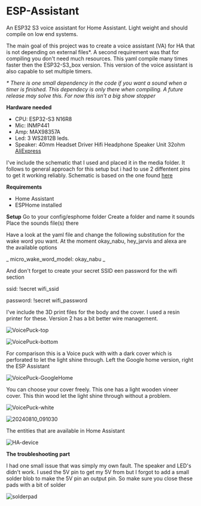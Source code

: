 # ESP-Assistant
An ESP32 S3 voice assistant for Home Assistant. Light weight and should compile on low end systems.

The main goal of this project was to create a voice assistant (VA) for HA that is not depending on external files*. A second requirement was that for compiling you don't need much resources. This yaml compile many times faster then the ESP32-S3_box version. This version of the voice assistant is also capable to set multiple timers.

_* There is one small dependency in the code if you want a sound when a timer is finished. This dependecy is only there when compiling. A future release may solve this. For now this isn't a big show stopper_

**Hardware needed**
- CPU: ESP32-S3 N16R8
- Mic: INMP441
- Amp: MAX98357A
- Led: 3 WS2812B leds.
- Speaker: 40mm Headset Driver Hifi Headphone Speaker Unit 32ohm [AliExpress](https://www.aliexpress.com/item/1005001352277084.html)

I've include the schematic that I used and placed it in the media folder. It follows to general approach for this setup but i had to use 2 diffentent pins to get it working reliably.
Schematic is based on the one found [here](https://smarthomecircle.com/How-to-setup-on-device-wake-word-for-voice-assistant-home-assistant#circuit-diagram-for-esp32-s3-with-inmp441-microphone--max98357a-audio-amplifier)

**Requirements**
- Home Assistant
- ESPHome installed

**Setup**
Go to your config/esphome folder
Create a folder and name it sounds
Place the sounds file(s) there

Have a look at the yaml file and change the following substitution for the wake word you want.
At the moment okay_nabu, hey_jarvis and alexa are the available options

_  micro_wake_word_model: okay_nabu _

And don't forget to create your secret SSID een password for the wifi section

  ssid: !secret wifi_ssid
  
  password: !secret wifi_password

  
I've include the 3D print files for the body and the cover. I used a resin printer for these.
Version 2 has a bit better wire management.

![VoicePuck-top](https://github.com/user-attachments/assets/860735a3-23ba-4d62-90ca-2ab0160d5e5d)

![VoicePuck-bottom](https://github.com/user-attachments/assets/b499539f-c70a-4596-942c-3c0e93b9055e)

For comparison this is a Voice puck with with a dark cover which is perforated to let the light shine through.
Left the Google home version, right the ESP Assistant

![VoicePuck-GoogleHome](https://github.com/user-attachments/assets/5bf028dc-2269-41cd-9bdd-1a9a011f9e1a)

You can choose your cover freely. This one has a light wooden vineer cover. 
This thin wood let the light shine through without a problem.

![VoicePuck-white](https://github.com/user-attachments/assets/48c8b008-5497-4cdd-bbc0-d8b4e1e2929a)

![20240810_091030](https://github.com/user-attachments/assets/dab989f1-f182-4e96-a11f-3fbb608e9481)


The entities that are available in Home Assistant

![HA-device](https://github.com/user-attachments/assets/dca3b294-eca2-4e0a-87b3-f8b0228a2dab)


**The troubleshooting part**

I had one small issue that was simply my own fault. The speaker and LED's didn't work. I used the 5V pin to get my 5V from but I forgot to add a small solder blob to make the 5V pin an output pin. So make sure you close these pads with a bit of solder

![solderpad](https://github.com/user-attachments/assets/013e3fdf-9ada-4561-8fd3-8d0e5fba6034)
